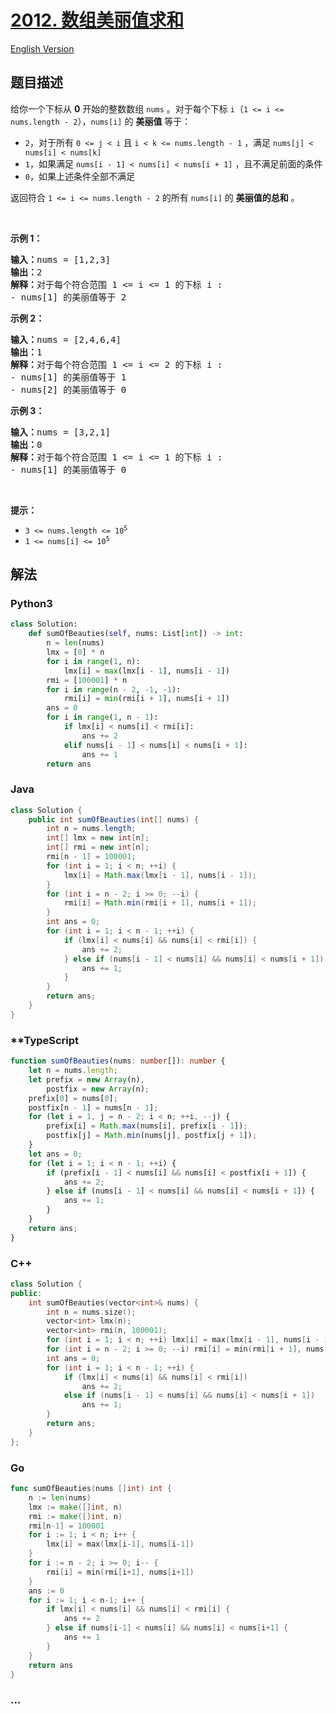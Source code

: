 # [2012. 数组美丽值求和](https://leetcode.cn/problems/sum-of-beauty-in-the-array)

[English Version](/solution/2000-2099/2012.Sum%20of%20Beauty%20in%20the%20Array/README_EN.md)

## 题目描述

<!-- 这里写题目描述 -->

<p>给你一个下标从 <strong>0</strong> 开始的整数数组 <code>nums</code> 。对于每个下标 <code>i</code>（<code>1 &lt;= i &lt;= nums.length - 2</code>），<code>nums[i]</code> 的 <strong>美丽值</strong> 等于：</p>

<ul>
	<li><code>2</code>，对于所有 <code>0 &lt;= j &lt; i</code> 且 <code>i &lt; k &lt;= nums.length - 1</code> ，满足 <code>nums[j] &lt; nums[i] &lt; nums[k]</code></li>
	<li><code>1</code>，如果满足 <code>nums[i - 1] &lt; nums[i] &lt; nums[i + 1]</code> ，且不满足前面的条件</li>
	<li><code>0</code>，如果上述条件全部不满足</li>
</ul>

<p>返回符合 <code>1 &lt;= i &lt;= nums.length - 2</code> 的所有<em> </em><code>nums[i]</code><em> </em>的 <strong>美丽值的总和</strong> 。</p>

<p>&nbsp;</p>

<p><strong>示例 1：</strong></p>

<pre><strong>输入：</strong>nums = [1,2,3]
<strong>输出：</strong>2
<strong>解释：</strong>对于每个符合范围 1 &lt;= i &lt;= 1 的下标 i :
- nums[1] 的美丽值等于 2
</pre>

<p><strong>示例 2：</strong></p>

<pre><strong>输入：</strong>nums = [2,4,6,4]
<strong>输出：</strong>1
<strong>解释：</strong>对于每个符合范围 1 &lt;= i &lt;= 2 的下标 i :
- nums[1] 的美丽值等于 1
- nums[2] 的美丽值等于 0
</pre>

<p><strong>示例 3：</strong></p>

<pre><strong>输入：</strong>nums = [3,2,1]
<strong>输出：</strong>0
<strong>解释：</strong>对于每个符合范围 1 &lt;= i &lt;= 1 的下标 i :
- nums[1] 的美丽值等于 0
</pre>

<p>&nbsp;</p>

<p><strong>提示：</strong></p>

<ul>
	<li><code>3 &lt;= nums.length &lt;= 10<sup>5</sup></code></li>
	<li><code>1 &lt;= nums[i] &lt;= 10<sup>5</sup></code></li>
</ul>

## 解法

<!-- 这里可写通用的实现逻辑 -->

<!-- tabs:start -->

### **Python3**

<!-- 这里可写当前语言的特殊实现逻辑 -->

```python
class Solution:
    def sumOfBeauties(self, nums: List[int]) -> int:
        n = len(nums)
        lmx = [0] * n
        for i in range(1, n):
            lmx[i] = max(lmx[i - 1], nums[i - 1])
        rmi = [100001] * n
        for i in range(n - 2, -1, -1):
            rmi[i] = min(rmi[i + 1], nums[i + 1])
        ans = 0
        for i in range(1, n - 1):
            if lmx[i] < nums[i] < rmi[i]:
                ans += 2
            elif nums[i - 1] < nums[i] < nums[i + 1]:
                ans += 1
        return ans
```

### **Java**

<!-- 这里可写当前语言的特殊实现逻辑 -->

```java
class Solution {
    public int sumOfBeauties(int[] nums) {
        int n = nums.length;
        int[] lmx = new int[n];
        int[] rmi = new int[n];
        rmi[n - 1] = 100001;
        for (int i = 1; i < n; ++i) {
            lmx[i] = Math.max(lmx[i - 1], nums[i - 1]);
        }
        for (int i = n - 2; i >= 0; --i) {
            rmi[i] = Math.min(rmi[i + 1], nums[i + 1]);
        }
        int ans = 0;
        for (int i = 1; i < n - 1; ++i) {
            if (lmx[i] < nums[i] && nums[i] < rmi[i]) {
                ans += 2;
            } else if (nums[i - 1] < nums[i] && nums[i] < nums[i + 1]) {
                ans += 1;
            }
        }
        return ans;
    }
}
```

### \*\*TypeScript

```ts
function sumOfBeauties(nums: number[]): number {
    let n = nums.length;
    let prefix = new Array(n),
        postfix = new Array(n);
    prefix[0] = nums[0];
    postfix[n - 1] = nums[n - 1];
    for (let i = 1, j = n - 2; i < n; ++i, --j) {
        prefix[i] = Math.max(nums[i], prefix[i - 1]);
        postfix[j] = Math.min(nums[j], postfix[j + 1]);
    }
    let ans = 0;
    for (let i = 1; i < n - 1; ++i) {
        if (prefix[i - 1] < nums[i] && nums[i] < postfix[i + 1]) {
            ans += 2;
        } else if (nums[i - 1] < nums[i] && nums[i] < nums[i + 1]) {
            ans += 1;
        }
    }
    return ans;
}
```

### **C++**

```cpp
class Solution {
public:
    int sumOfBeauties(vector<int>& nums) {
        int n = nums.size();
        vector<int> lmx(n);
        vector<int> rmi(n, 100001);
        for (int i = 1; i < n; ++i) lmx[i] = max(lmx[i - 1], nums[i - 1]);
        for (int i = n - 2; i >= 0; --i) rmi[i] = min(rmi[i + 1], nums[i + 1]);
        int ans = 0;
        for (int i = 1; i < n - 1; ++i) {
            if (lmx[i] < nums[i] && nums[i] < rmi[i])
                ans += 2;
            else if (nums[i - 1] < nums[i] && nums[i] < nums[i + 1])
                ans += 1;
        }
        return ans;
    }
};
```

### **Go**

```go
func sumOfBeauties(nums []int) int {
	n := len(nums)
	lmx := make([]int, n)
	rmi := make([]int, n)
	rmi[n-1] = 100001
	for i := 1; i < n; i++ {
		lmx[i] = max(lmx[i-1], nums[i-1])
	}
	for i := n - 2; i >= 0; i-- {
		rmi[i] = min(rmi[i+1], nums[i+1])
	}
	ans := 0
	for i := 1; i < n-1; i++ {
		if lmx[i] < nums[i] && nums[i] < rmi[i] {
			ans += 2
		} else if nums[i-1] < nums[i] && nums[i] < nums[i+1] {
			ans += 1
		}
	}
	return ans
}
```

### **...**

```

```

<!-- tabs:end -->
